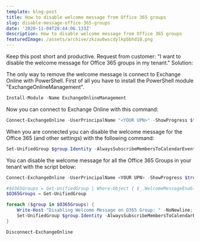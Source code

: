 ```yaml
---
template: blog-post
title: How to disable welcome message from Office 365 groups
slug: disable-message-office-365-groups
date: '2020-11-04T20:44:06.133Z'
description: How to disable welcome message from Office 365 groups
featuredImage: /assets/archive/zkzau6wscdylkpbbhd10.png
---
```

Keep this post short and productive.
Request from customer: "I want to disable the welcome message for Office 365 groups in my tenant."
Solution:

The only way to remove the welcome message is connect to Exchange Online with PowerShell.
First of all you have to install the PowerShell module "ExchangeOnlineManagement".

```powershell
Install-Module -Name ExchangeOnlineManagement
```

Now you can connect to Exchange Online with this command:

```powershell
Connect-ExchangeOnline -UserPrincipalName "<YOUR UPN>" -ShowProgress $true
```

When you are connected you can disable the welcome message for the Office 365 (and other settings) with the following command:

```powershell
Set-UnifiedGroup $group.Identity -AlwaysSubscribeMembersToCalendarEvents:$false -AutoSubscribeNewMembers:$false  -SubscriptionEnabled:$false -UnifiedGroupWelcomeMessageEnabled:$false
```

You can disable the welcome message for all the Office 365 Groups in your tenant with the script below:

```powershell
Connect-ExchangeOnline -UserPrincipalName <YOUR UPN> -ShowProgress $true

#$O365Groups = Get-UnifiedGroup | Where-Object { $_.WelcomeMessageEnabled -eq $true }
$O365Groups = Get-UnifiedGroup

foreach ($group in $O365Groups) {
    Write-Host "Disabling Welcome Message on O365 Group: " -NoNewline; Write-Host $group.DisplayName -ForegroundColor Cyan
    Set-UnifiedGroup $group.Identity -AlwaysSubscribeMembersToCalendarEvents:$false -AutoSubscribeNewMembers:$false  -SubscriptionEnabled:$false -UnifiedGroupWelcomeMessageEnabled:$false
}

Disconnect-ExchangeOnline
```

